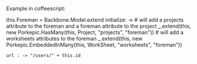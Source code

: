 Example in coffeescript:

  this.Foreman = Backbone.Model.extend
  	initialize: -> 
  	# will add a projects attribute to the foreman and a foreman attribute to the project
  		_.extend(this, new Porkepic.HasMany(this, Project, "projects", "foreman"))
  	# will add a worksheets attributes to the foreman
  		_.extend(this, new Porkepic.EmbeddedInMany(this, WorkSheet, "worksheets", "foreman"))
	
  	url : -> "/users/" + this.id